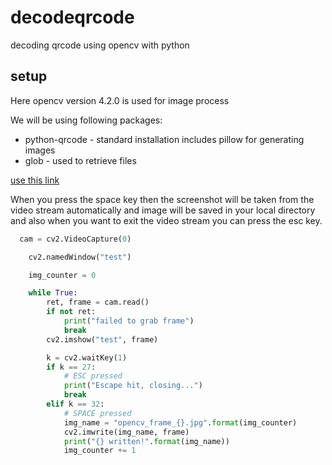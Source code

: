 # decodeqrcode
decoding qrcode using opencv with python

## setup
Here opencv version 4.2.0 is used for image process

We will be using following packages:
- python-qrcode - standard installation includes pillow for generating images
- glob          - used to retrieve files

[use this link](https://betterprogramming.pub/how-to-generate-and-decode-qr-codes-in-python-a933bce56fd0)

When you press the space key then the screenshot will be taken from the video stream  automatically and image will be saved in your local directory and 
also when you want to exit the video stream you can press the esc key.

```python
  cam = cv2.VideoCapture(0)

    cv2.namedWindow("test")

    img_counter = 0

    while True:
        ret, frame = cam.read()
        if not ret:
            print("failed to grab frame")
            break
        cv2.imshow("test", frame)

        k = cv2.waitKey(1)
        if k == 27:
            # ESC pressed
            print("Escape hit, closing...")
            break
        elif k == 32:
            # SPACE pressed
            img_name = "opencv_frame_{}.jpg".format(img_counter)
            cv2.imwrite(img_name, frame)
            print("{} written!".format(img_name))
            img_counter += 1  
```
